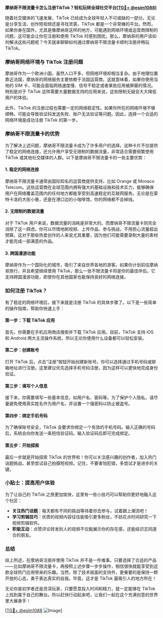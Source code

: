 **摩纳哥不限流量卡怎么注册TikTok？轻松玩转全球社交平台[[TG💪+ @esim1088](https://t.me/s/esim1088)]**

随着社交媒体的飞速发展，TikTok 已经成为全球年轻人不可或缺的一部分。无论是分享生活、创作短视频还是寻找灵感，TikTok 都是一个非常棒的平台。然而，如果你身在国外，尤其是像摩纳哥这样的地方，可能遇到网络环境或运营商限制的问题，这可能会让你在注册和使用 TikTok 时感到困扰。那么，摩纳哥的用户该如何解决这些问题呢？今天就来聊聊如何通过摩纳哥不限流量卡顺利注册并畅玩 TikTok。

### 摩纳哥网络环境与 TikTok 注册问题

摩纳哥作为一个欧洲小国，虽然人口不多，但网络环境却相当复杂。由于地理位置靠近法国，摩纳哥的网络服务主要依赖于法国运营商。这就意味着，如果你使用当地的 SIM 卡，可能会面临网络速度慢、信号不稳定或者某些应用被屏蔽的情况。特别是对于 TikTok 这样需要大量数据支持的应用来说，这些限制无疑会大大降低用户的体验。

此外，TikTok 的注册过程也需要一定的网络稳定性。如果你所在的网络环境不够顺畅，可能会导致验证码发送失败、账户无法验证等问题。因此，选择一个合适的网络环境是成功注册 TikTok 的第一步。

### 摩纳哥不限流量卡的优势

为了解决上述问题，摩纳哥不限流量卡成为了许多用户的选择。这种卡片不仅提供了稳定的网络连接，还允许用户享受无限制的数据流量，非常适合需要频繁使用 TikTok 或其他社交媒体的人群。以下是摩纳哥不限流量卡的一些主要优势：

#### 1. 稳定的网络连接
摩纳哥不限流量卡通常由国际知名的运营商提供支持，比如 Orange 或 Monaco Telecom。这些运营商在全球范围内拥有强大的基础设施和技术实力，能够确保用户在网络覆盖范围内的任何地方都能享受到高速稳定的互联网服务。无论是在蒙特卡洛的大街小巷，还是在港口边的小咖啡馆，你的网络都不会掉线。

#### 2. 无限制的数据流量
对于 TikTok 用户来说，数据流量的消耗是非常大的。而摩纳哥不限流量卡则完全消除了这一顾虑。你可以尽情地刷视频、上传作品、参与挑战，不用担心流量超出预算。这对于那些热爱创作的人来说尤其重要，因为他们可能需要录制大量的素材才能完成一部满意的作品。

#### 3. 跨国漫游功能
摩纳哥作为一个国际化的城市，吸引了来自世界各地的游客。如果你计划前往摩纳哥旅行，并且希望继续使用 TikTok，那么一张不限流量卡将是你的最佳伴侣。它支持跨国漫游功能，即使你在其他国家也能保持良好的网络连接。

### 如何注册 TikTok？

有了稳定的网络环境后，接下来就是注册 TikTok 的具体步骤了。以下是一些简单的操作指南，帮助你快速上手：

#### 第一步：下载 TikTok 应用
首先，你需要在手机应用商店搜索并下载 TikTok 应用。目前，TikTok 支持 iOS 和 Android 两大主流操作系统，所以无论你使用什么设备都可以轻松安装。

#### 第二步：创建账号
打开 TikTok 后，点击“注册”按钮开始创建新账号。你可以选择通过手机号码或邮箱地址进行注册。这里建议优先选择手机号码注册，因为这样可以更快地完成身份验证。

#### 第三步：填写个人信息
接下来，你需要填写一些基本信息，如用户名、密码等。为了保护个人隐私，请尽量避免使用真实姓名作为用户名，并设置一个强密码以防止被盗号。

#### 第四步：绑定手机号码
为了确保账号安全，TikTok 会要求你绑定一个有效的手机号码。输入正确的号码后，系统会向你发送一条短信验证码。输入验证码后即可完成绑定。

#### 第五步：开始探索
最后一步就是开始探索 TikTok 的世界啦！你可以关注感兴趣的创作者，加入热门话题挑战，甚至尝试自己拍摄短视频。记住，不要害怕犯错，多尝试才是进步的关键。

### 小贴士：提高用户体验

为了让自己的 TikTok 之旅更加愉快，这里有一些小技巧可以帮助你更好地融入这个社区：

- **关注热门话题**：每天都有不同的挑战等待着你去参与，试着跟上潮流吧！
- **学习剪辑技巧**：优质的视频内容往往能吸引更多粉丝，不妨花点时间研究一下视频剪辑软件。
- **积极互动**：点赞评论转发别人的视频不仅能展示你的存在感，还能结识志同道合的朋友。

### 总结

综上所述，在摩纳哥注册并使用 TikTok 并不是一件难事。只要选择了合适的产品——比如摩纳哥不限流量卡，再按照上述步骤一步步操作，相信很快就能享受到这款全球热门应用带来的乐趣。当然，除了技术层面的支持外，更重要的是保持一颗开放的心态，勇于表达真实的自我。毕竟，这才是 TikTok 最吸引人的地方所在！

无论你是初学者还是资深玩家，只要愿意投入时间和精力，就一定能够在 TikTok 上找到属于自己的舞台。所以赶快行动起来吧，让我们一起在这个充满创意的世界里大展身手！

[[TG💪+ @esim1088](https://t.me/s/esim1088) ![Image](https://i.postimg.cc/4NQfJmqS/Snipaste-2025-05-13-00-14-12.png)]